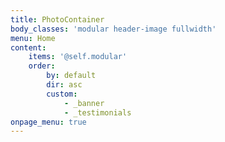 ```yaml
---
title: PhotoContainer
body_classes: 'modular header-image fullwidth'
menu: Home
content:
    items: '@self.modular'
    order:
        by: default
        dir: asc
        custom:
            - _banner
            - _testimonials
onpage_menu: true
---
```


